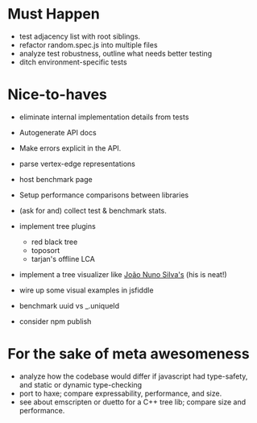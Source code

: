 # Must Happen

 * test adjacency list with root siblings.
 * refactor random.spec.js into multiple files
 * analyze test robustness, outline what needs better testing
 * ditch environment-specific tests

# Nice-to-haves

 * eliminate internal implementation details from tests
 * Autogenerate API docs
 * Make errors explicit in the API.
 * parse vertex-edge representations

 * host benchmark page

 * Setup performance comparisons between libraries
 * (ask for and) collect test & benchmark stats.
 * implement tree plugins
   - red black tree
   - toposort
   - tarjan's offline LCA
 * implement a tree visualizer like [João Nuno Silva's](http://jnuno.com/tree-model-js/) (his is neat!)
 * wire up some visual examples in jsfiddle
 * benchmark uuid vs _.uniqueId
 * consider npm publish

# For the sake of meta awesomeness

 * analyze how the codebase would differ if javascript had
   type-safety, and static or dynamic type-checking
 * port to haxe; compare expressability, performance, and size.
 * see about emscripten or duetto for a C++ tree lib; compare size and
   performance.
 


